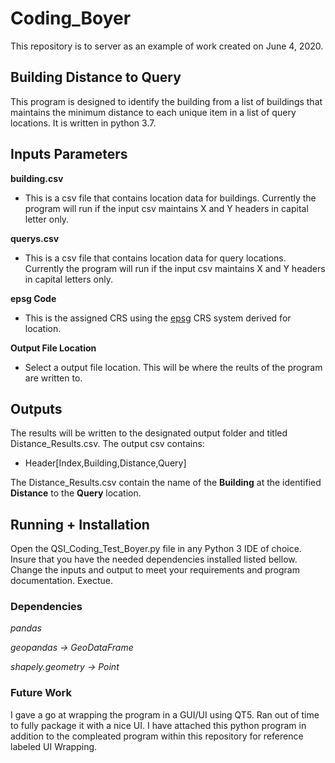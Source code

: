 # Coding_Boyer
This repository is to server as an example of work created on June 4, 2020.

## Building Distance to Query
This program is designed to identify the building from a list of buildings that maintains the minimum distance to each unique item in a list of query locations. It is written in python 3.7. 

## Inputs Parameters
**building.csv**
  * This is a csv file that contains location data for buildings. Currently the program will run if the input csv maintains X and Y headers in capital letter only.  
  
**querys.csv**
  * This is a csv file that contains location data for query locations. Currently the program will run if the input csv maintains X and Y headers in capital letters only.

**epsg Code**
  * This is the assigned CRS using the [epsg](https://www.spatialreference.org/ref/?search=Oregon) CRS system derived for location. 

**Output File Location**
  * Select a output file location. This will be where the reults of the program are written to. 
  
## Outputs
The results will be written to the designated output folder and titled Distance_Results.csv. The output csv contains:
  * Header[Index,Building,Distance,Query]
 
 The Distance_Results.csv contain the name of the **Building** at the identified **Distance** to the **Query** location.

## Running + Installation
Open the QSI_Coding_Test_Boyer.py file in any Python 3 IDE of choice. Insure that you have the needed dependencies installed listed bellow. Change the inputs and output to meet your requirements and program documentation. Exectue. 

### Dependencies
*pandas* 

*geopandas -> GeoDataFrame*

*shapely.geometry -> Point*

### Future Work
I gave a go at wrapping the program in a GUI/UI using QT5. Ran out of time to fully package it with a nice UI. I have attached this python program in addition to the compleated program within this repository for reference labeled UI Wrapping. 
